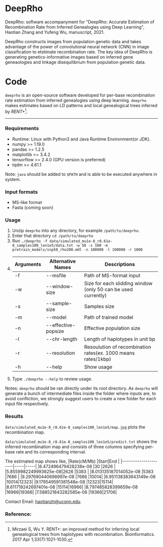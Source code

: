 # DeepRho
DeepRho: software accompanyment for "DeepRho: Accurate Estimation of Recombination Rate from Inferred Genealogies using Deep Learning", Haotian Zhang and Yufeng Wu, manuscript, 2021.

DeepRho constructs images from population genetic data and takes advantage of the power of convolutional neural network (CNN) in image classification to etstimate recombination rate. The key idea of DeepRho is generating genetics-informative images based on inferred gene geneaologies and linkage disequilibrium from population genetic data.

# Code
`deeprho` is an open-source software developed for per-base recombination rate estimation from inferred genealogies using deep learning. `deeprho` makes estimates based on LD patterns and local genealogical trees inferred by *RENT+*[^1].

---
### Requirements
- Runtime: Linux with Python3 and Java Runtime Environment(or JDK).
- numpy >= 1.19.0
- pandas >= 1.2.5
- matplotlib >= 3.4.2
- tensorflow >= 2.4.0 (GPU version is preferred)
- tqdm >= 4.61.1

Note: `java` should be added to `$PATH` and is able to be executed anywhere in system.

### Input formats
- MS-like format
- Fasta (coming soon)

### Usage
1. Unzip `deeprho` into any directory, for example `/path/to/deeprho`.
2. Enter that directory `cd /path/to/deeprho`
3. Run `./deeprho -f data/simulated_mu1e-8_r8.61e-8_samples100_len1e5/data.txt -w 50 -s 100 -m pretrain_models/snp50_rho200.mdl -n 100000 -l 100000 -r 1000`
4. | Arguments |       Alternative Names        |  Descriptions                                                |
   | --------- | ------------------------------ | -------------------------------------------------------------|
   | -f        | --msfile <MSFILE>              | Path of MS-format input                                      |
   | -w        | --window-size <WINDOWSIZE>     | Size for each slidding window (only 50 can be used currently)|
   | -s        | --sample-size <POPSIZE>        | Samples size                                                 |
   | -m        | --model <MODEL>                | Path of trained model                                        |
   | -n        | --effective-popsize            | Effective population size                                    |
   | -l        | --chr-length                   | Length of haplotypes in unit bp                              |
   | -r        | --resolution                   | Resoulution of recombination rates(ex. 1000 means rates/1kbp)|
   | -h        | --help                         | Show usage                                                   |
5. Type `./deeprho --help` to review usage.
  
Notes: `deeprho` should be ran directly under its root directory. As `deeprho` will generate a bunch of intermediate files inside the folder where inputs are, to avoid confliction, we strongly suggest users to create a new folder for each input file respectively.

### Results
`data/simulated_mu1e-8_r8.61e-8_samples100_len1e5/map.jpg` plots the recombination map.
   
`data/simulated_mu1e-8_r8.61e-8_samples100_len1e5/predict.txt` shows the inferred recombination map and consists of three columns specifying per-base rate and its corresponding interval. 
   
The estimated map shows like, 
|Rate(cM/Mb)	        |Start|End  |
|----------------------|-----|-----|
|6.472496479428238e-08 |30   |2626 |
|5.8559982249993625e-08|2626 |5383 |
|8.013135187014052e-08 |5383 |7686 |
|9.297690440698997e-08 |7686 |10014|
|6.951138383643149e-08 |10014|12323|
|9.179549591381548e-08 |12323|15114|
|8.611719242697401e-08 |15114|16966|
|8.797485828399659e-08 |16966|19366|
|7.588521843282585e-08 |19366|21706|


Contact Email: haotianzh@uconn.edu.
    
### Reference:
[^1]: Mirzaei S, Wu Y. RENT+: an improved method for inferring local genealogical trees from haplotypes with recombination. Bioinformatics. 2017 Apr 1;33(7):1021-1030.
  
